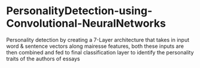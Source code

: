 # PersonalityDetection-using-Convolutional-NeuralNetworks
 Personality detection by creating a 7-Layer architecture that takes in input word & sentence vectors along mairesse features, both these inputs are then combined and fed to final classification layer to identify the personality traits of the authors of essays
